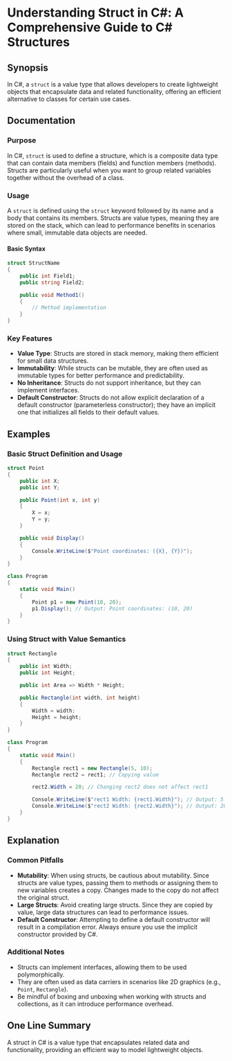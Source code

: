 <!--
Meta Description: # Understanding Struct in C#: A Comprehensive Guide to C# Structures ## Synopsis In C#, a `struct` is a value type that allows developers to create li...
Meta Keywords: struct, structs, public, int, width
-->

# Understanding Struct in C#: A Comprehensive Guide to C# Structures

## Synopsis
In C#, a `struct` is a value type that allows developers to create lightweight objects that encapsulate data and related functionality, offering an efficient alternative to classes for certain use cases.

## Documentation
### Purpose
In C#, `struct` is used to define a structure, which is a composite data type that can contain data members (fields) and function members (methods). Structs are particularly useful when you want to group related variables together without the overhead of a class.

### Usage
A `struct` is defined using the `struct` keyword followed by its name and a body that contains its members. Structs are value types, meaning they are stored on the stack, which can lead to performance benefits in scenarios where small, immutable data objects are needed.

#### Basic Syntax
```csharp
struct StructName
{
    public int Field1;
    public string Field2;

    public void Method1()
    {
        // Method implementation
    }
}
```

### Key Features
- **Value Type**: Structs are stored in stack memory, making them efficient for small data structures.
- **Immutability**: While structs can be mutable, they are often used as immutable types for better performance and predictability.
- **No Inheritance**: Structs do not support inheritance, but they can implement interfaces.
- **Default Constructor**: Structs do not allow explicit declaration of a default constructor (parameterless constructor); they have an implicit one that initializes all fields to their default values.

## Examples
### Basic Struct Definition and Usage
```csharp
struct Point
{
    public int X;
    public int Y;

    public Point(int x, int y)
    {
        X = x;
        Y = y;
    }

    public void Display()
    {
        Console.WriteLine($"Point coordinates: ({X}, {Y})");
    }
}

class Program
{
    static void Main()
    {
        Point p1 = new Point(10, 20);
        p1.Display(); // Output: Point coordinates: (10, 20)
    }
}
```

### Using Struct with Value Semantics
```csharp
struct Rectangle
{
    public int Width;
    public int Height;

    public int Area => Width * Height;

    public Rectangle(int width, int height)
    {
        Width = width;
        Height = height;
    }
}

class Program
{
    static void Main()
    {
        Rectangle rect1 = new Rectangle(5, 10);
        Rectangle rect2 = rect1; // Copying value

        rect2.Width = 20; // Changing rect2 does not affect rect1

        Console.WriteLine($"rect1 Width: {rect1.Width}"); // Output: 5
        Console.WriteLine($"rect2 Width: {rect2.Width}"); // Output: 20
    }
}
```

## Explanation
### Common Pitfalls
- **Mutability**: When using structs, be cautious about mutability. Since structs are value types, passing them to methods or assigning them to new variables creates a copy. Changes made to the copy do not affect the original struct.
- **Large Structs**: Avoid creating large structs. Since they are copied by value, large data structures can lead to performance issues.
- **Default Constructor**: Attempting to define a default constructor will result in a compilation error. Always ensure you use the implicit constructor provided by C#.

### Additional Notes
- Structs can implement interfaces, allowing them to be used polymorphically.
- They are often used as data carriers in scenarios like 2D graphics (e.g., `Point`, `Rectangle`).
- Be mindful of boxing and unboxing when working with structs and collections, as it can introduce performance overhead.

## One Line Summary
A struct in C# is a value type that encapsulates related data and functionality, providing an efficient way to model lightweight objects.